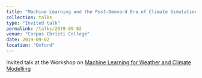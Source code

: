 ```yaml
---
title: "Machine Learning and the Post-Dennard Era of Climate Simulation"
collection: talks
type: "Invited talk"
permalink: /talks/2019-09-02
venue: "Corpus Christi College"
date: 2019-09-02
location: "Oxford"
---
```


Invited talk at the Workshop on [Machine Learning for Weather and Climate Modelling](http://users.ox.ac.uk/~phys0895/mlwc2019/index.html)




